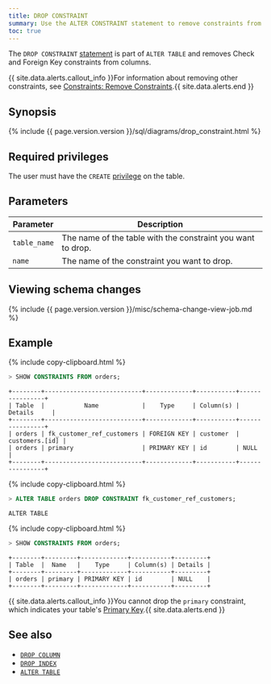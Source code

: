 ```yaml
---
title: DROP CONSTRAINT
summary: Use the ALTER CONSTRAINT statement to remove constraints from columns.
toc: true
---
```


The `DROP CONSTRAINT` [statement](sql-statements.html) is part of `ALTER TABLE` and removes Check and Foreign Key constraints from columns.

{{ site.data.alerts.callout_info }}For information about removing other constraints, see <a href="constraints.html#remove-constraints">Constraints: Remove Constraints</a>.{{ site.data.alerts.end }}


## Synopsis

<section>{%  include {{  page.version.version  }}/sql/diagrams/drop_constraint.html %} </section>

## Required privileges

The user must have the `CREATE` [privilege](authorization.html#assign-privileges) on the table.

## Parameters

 Parameter | Description
-----------|-------------
 `table_name` | The name of the table with the constraint you want to drop.
 `name` | The name of the constraint you want to drop.

## Viewing schema changes

{%  include {{  page.version.version  }}/misc/schema-change-view-job.md %}

## Example

{%  include copy-clipboard.html %}
~~~ sql
> SHOW CONSTRAINTS FROM orders;
~~~
~~~
+--------+---------------------------+-------------+-----------+----------------+
| Table  |           Name            |    Type     | Column(s) |    Details     |
+--------+---------------------------+-------------+-----------+----------------+
| orders | fk_customer_ref_customers | FOREIGN KEY | customer  | customers.[id] |
| orders | primary                   | PRIMARY KEY | id        | NULL           |
+--------+---------------------------+-------------+-----------+----------------+
~~~

{%  include copy-clipboard.html %}
~~~ sql
> ALTER TABLE orders DROP CONSTRAINT fk_customer_ref_customers;
~~~
~~~
ALTER TABLE
~~~

{%  include copy-clipboard.html %}
~~~ sql
> SHOW CONSTRAINTS FROM orders;
~~~
~~~
+--------+---------+-------------+-----------+---------+
| Table  |  Name   |    Type     | Column(s) | Details |
+--------+---------+-------------+-----------+---------+
| orders | primary | PRIMARY KEY | id        | NULL    |
+--------+---------+-------------+-----------+---------+
~~~

{{ site.data.alerts.callout_info }}You cannot drop the <code>primary</code> constraint, which indicates your table's <a href="primary-key.html">Primary Key</a>.{{ site.data.alerts.end }}

## See also

- [`DROP COLUMN`](drop-column.html)
- [`DROP INDEX`](drop-index.html)
- [`ALTER TABLE`](alter-table.html)
